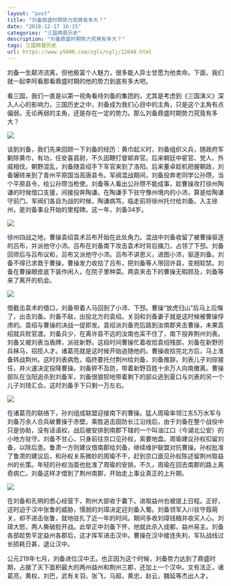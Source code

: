 ```yaml
---
layout: "post"
title: "刘备鼎盛时期势力究竟有多大？"
date: "2018-12-17 16:15"
categories: "三国两晋历史"
description: "刘备鼎盛时期势力究竟有多大？"
tags: 三国两晋历史
url: https://www.y5000.com/zgls/sglj/12648.html
---
```






刘备一生颠沛流离，但他极富个人魅力，很多能人异士甘愿为他卖命。下面，我们就一起李阿看那看鼎盛时期的他的势力到底有多大吧。

看三国，我们一直是以第一视角看待刘备的集团的，尤其是考虑到《三国演义》深入人心的影响力，三国历史之中，刘备成为我们心目中的主角，只是这个主角有点偏弱。无论再弱的主角，还是存在一定的势力。那么刘备鼎盛时期势力究竟有多大？

![](/uploads/allimg/170208/6-1F20P92RC33.JPG)

谈到刘备，我们先来回顾一下刘备的经历：黄巾起义时，刘备组织义兵，随政府军剿除黄巾，有功，任安喜县尉，不久因鞭打督邮弃官。后来朝廷中宦官、党人、外戚相伐，朝野混乱，刘备随袁绍手下军官来到了洛阳。后来董卓趁机把握朝政，刘备辗转来到了青州平原国当高唐县令。军阀混战期间，刘备投奔老同学公孙瓒，当个平原县令，给公孙瓒当枪使。刘备等人看出公孙瓒不能成事，趁曹操攻打徐州陶谦的时候借口支援，间接投奔陶谦。在陶谦手下驻守豫州境内的小沛，算是给陶谦守前门。军阀们各自为战的时候，陶谦病笃，临走前将徐州托付给刘备。入主徐州，是刘备事业开始的里程碑。这一年，刘备34岁。

![](/uploads/allimg/170208/6-1F20P92SE63.JPG)

徐州四战之地，曹操袁绍袁术吕布开始在此处角力。混战中刘备收留了被曹操驱逐的吕布，并派他守小沛。吕布在刘备南下攻击袁术时背后捅刀，占领了下邳。刘备回师后与吕布议和，吕布又派他守小沛。吕布不讲恩义，进图小沛，驱逐刘备。刘备不得已求救于曹操，曹操发力收拾了吕布，把刘备等人带回许县，变相软禁。刘备在曹操眼皮底下装作闲人，在院子里种菜。两袁夹击下的曹操无暇顾及，刘备等来了离开的机会。

![](/uploads/allimg/170208/6-1F20P92Z5259.JPG)

借截击袁术的借口，刘备带着人马回到了小沛、下邳。曹操“放虎归山”后马上后悔了，出击刘备。刘备不敌，出投北方的袁绍。关羽和刘备妻子就是这时候被曹操俘虏的。袁绍与曹操的决战一促即发。袁绍派刘备兜后路到汝南郡夹击曹操，未果袁绍就兵败官渡。刘备兵少，在离许县不远的汝南也呆不住了，南下投奔荆州刘表。刘备又被刘表当盾牌，派驻新野。这段时间曹操忙着收拾袁绍残部，刘备在新野厉兵秣马，招揽人才。诸葛亮就是这时候开始追随他的。曹操收拾完北方后，马上准备转战荆州。这时刘表病危，临终要托付荆州给刘备，刘备推辞。刘表儿子刘琮接任，并火速决定投降曹操。刘备猝不及防，带着新野百姓十余万人向南撤离。曹操部队在当阳追杀到刘备军，刘备很狼狈地带着剩下的部众逃到夏口与刘表的另一个儿子刘琦汇合。这时刘备手下只剩一万左右。

![](/uploads/allimg/170208/6-1F20P9291AB.JPG)

在诸葛亮的联络下，孙刘组成联盟迎接南下的曹操。猛人周瑜率领江东5万水军与刘备万余人合兵破曹操于赤壁。乘胜追击固防长江沿线后，由于刘备在整个战役中只是协助，没有话语权，战后被安排到南郡下辖的一个叫油江口（今湖北公安）的小地方驻守。刘备不甘心，只身前往京口见孙权，索要地盘。周瑜建议孙权扣留刘备，以除后患。鲁肃一方则建议借南郡给刘备，继续维护联盟对抗曹操。孙权批准了鲁肃的建议后，和孙权关系微妙的周瑜不干，赶到京口面见孙权陈述留荆州取益州的长策。年轻的孙权当面也批准了周瑜的安排。不久，周瑜在回去南郡的路上离奇病亡。刘备这样才借到了荆州南郡，开始走上事业真正的上升期。

![](/uploads/allimg/170208/6-1F20P9301YW.JPG)

在刘备和孔明的悉心经营下，荆州大部收于囊下。进取益州也被提上日程。正好，这时迫于汉中张鲁的威胁，懦弱的刘璋决定迎刘备入蜀。刘备领军入川驻守葭萌关，却不进击张鲁，就地驻扎了近一年的时间。期间多收刘璋钱粮并收买人心。刘璋大怒，两人撕破脸开战。此举正中刘备下怀，他就此杀入成都，益州易主。刘备各部趁势平定益州各郡后，这才挥军进击汉中。曹操在汉中接连失利，军队战线过长损耗日甚，退让汉中。

公元219年七月，刘备进位汉中王。也正因为这个时候，刘备势力达到了鼎盛时期，占据了天下面积最大的两州益州和荆州三郡，还加上一个汉中。文有法正，诸葛亮，黄权，刘巴，武有关羽，张飞，马超，黄忠，赵云，魏延等杰出人才。
